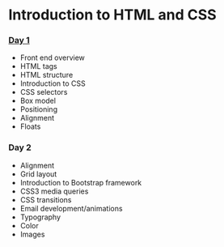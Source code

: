 # Introduction to HTML and CSS

### [Day 1](../day_1/README.md)

- Front end overview
- HTML tags
- HTML structure
- Introduction to CSS
- CSS selectors
- Box model
- Positioning
- Alignment
- Floats

### Day 2

- Alignment
- Grid layout
- Introduction to Bootstrap framework
- CSS3 media queries
- CSS transitions
- Email development/animations
- Typography
- Color
- Images
